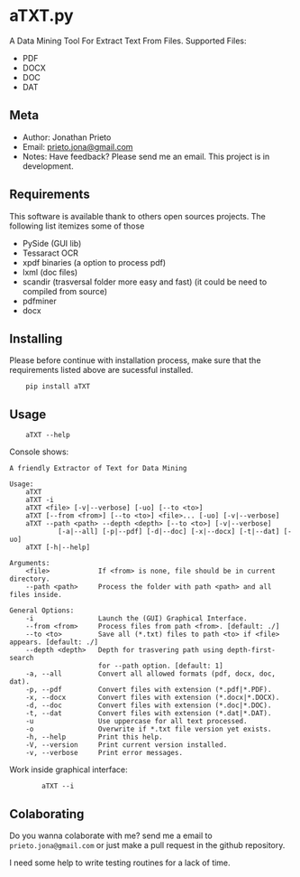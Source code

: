 aTXT.py
=======

A Data Mining Tool For Extract Text From Files. 
Supported Files:

- PDF
- DOCX
- DOC
- DAT

Meta
----

-  Author: Jonathan Prieto
-  Email: prieto.jona@gmail.com
-  Notes: Have feedback? Please send me an email. This project is in development.


Requirements
-------------
This software is available thank to others open sources projects.
The following list itemizes some of those

- PySide (GUI lib)
- Tessaract OCR 
- xpdf binaries (a option to process pdf)
- lxml (doc files)
- scandir (trasversal folder more easy and fast) (it could be need to compiled from source)
- pdfminer 
- docx

Installing
----------
Please before continue with installation process, make sure that the requirements listed above are sucessful installed.

```
    pip install aTXT
```

Usage
-----

```
    aTXT --help 
```
Console shows:

```
A friendly Extractor of Text for Data Mining

Usage:
    aTXT
    aTXT -i
    aTXT <file> [-v|--verbose] [-uo] [--to <to>]
    aTXT [--from <from>] [--to <to>] <file>... [-uo] [-v|--verbose]
    aTXT --path <path> --depth <depth> [--to <to>] [-v|--verbose] 
            [-a|--all] [-p|--pdf] [-d|--doc] [-x|--docx] [-t|--dat] [-uo]
    aTXT [-h|--help] 

Arguments:
    <file>            If <from> is none, file should be in current directory.
    --path <path>     Process the folder with path <path> and all files inside.

General Options:
    -i                Launch the (GUI) Graphical Interface.
    --from <from>     Process files from path <from>. [default: ./]
    --to <to>         Save all (*.txt) files to path <to> if <file> appears. [default: ./]
    --depth <depth>   Depth for trasvering path using depth-first-search
                      for --path option. [default: 1]
    -a, --all         Convert all allowed formats (pdf, docx, doc, dat).
    -p, --pdf         Convert files with extension (*.pdf|*.PDF).
    -x, --docx        Convert files with extension (*.docx|*.DOCX).
    -d, --doc         Convert files with extension (*.doc|*.DOC).
    -t, --dat         Convert files with extension (*.dat|*.DAT).
    -u                Use uppercase for all text processed.
    -o                Overwrite if *.txt file version yet exists.
    -h, --help        Print this help.
    -V, --version     Print current version installed.
    -v, --verbose     Print error messages.
```


Work inside graphical interface:
```
        aTXT --i
```

Colaborating
------------

Do you wanna colaborate with me? send me a email to `prieto.jona@gmail.com` or just make a pull request in the github repository. 

I need some help to write testing routines for a lack of time.